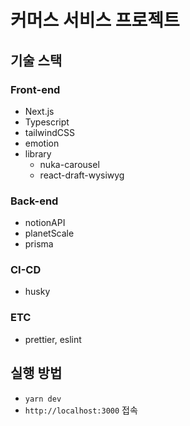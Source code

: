 # 커머스 서비스 프로젝트

## 기술 스택

### Front-end

- Next.js
- Typescript
- tailwindCSS
- emotion
- library
  - nuka-carousel
  - react-draft-wysiwyg

### Back-end

- notionAPI
- planetScale
- prisma

### CI-CD

- husky

### ETC

- prettier, eslint

## 실행 방법

- `yarn dev`
- `http://localhost:3000` 접속
